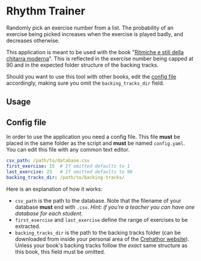 # Rhythm Trainer

Randomly pick an exercise number from a list. The probability of an exercise being picked increases when the exercise is played badly, and decreases otherwise.

This application is meant to be used with the book "[Ritmiche e stili della chitarra moderna](https://www.crehathor.com/web/ita/store-prodotto.asp?IDprd=637K22098)". This is reflected in the exercise number being capped at 90 and in the expected folder structure of the backing tracks.

Should you want to use this tool with other books, edit the [config file](#config-file) accordingly, making sure you omit the `backing_tracks_dir` field.

## Usage

## Config file

In order to use the application you need a config file. This file **must** be placed in the same folder as the script and **must** be named `config.yaml`. You can edit this file with any common text editor.

``` yaml
csv_path: /path/to/database.csv
first_exercise: 15  # If omitted defaults to 1
last_exercise: 23   # If omitted defaults to 90
backing_tracks_dir: /path/to/backing-tracks/
```

Here is an explanation of how it works:

* `csv_path` is the path to the database. Note that the filename of your database **must** end with `.csv`. *Hint: if you're a teacher you can have one database for each student.*
* `first_esercise` and `last_exercise` define the range of exercises to be extracted.
* `backing_tracks_dir` is the path to the backing tracks folder (can be downloaded from inside your personal area of the [Crehathor website](https://www.crehathor.com/web/ita/store-prodotto.asp?IDprd=A594290LQ)). Unless your book's backing tracks follow the *exact* same structure as this book, this field must be omitted.
